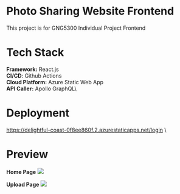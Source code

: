 # Photo Sharing Website Frontend
This project is for GNG5300 Individual Project Frontend
# Tech Stack
**Framework:** React.js \
**CI/CD**: Github Actions\
**Cloud Platform:** Azure Static Web App\
**API Caller:** Apollo GraphQL\

# Deployment
 https://delightful-coast-0f8ee860f.2.azurestaticapps.net/login \

# Preview


**Home Page**
<img src="./public/readme/home.PNG"> 




**Upload Page**
<img src="./public/readme/upload.PNG">